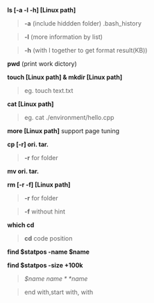 **ls [-a -l -h] [Linux path]**

>**-a** (include hiddden folder)  .bash_history

>**-l** (more information by list)

>**-h** (with l together to get format result(KB))

**pwd**
(print work dictory)

**touch [Linux path] & mkdir [Linux path]**

>eg. touch text.txt

**cat [Linux path]**

>eg. cat ./environment/hello.cpp

**more [Linux path]**  support page tuning

**cp [-r] ori. tar.**

>**-r** for folder

**mv ori. tar.**

**rm [-r -f] [Linux path]**

>**-r** for folder

>**-f** without hint

**which cd** 

>**cd** code position

**find $statpos -name $name**

**find $statpos -size +100k**

>*$name $name* *$name*

>end with,start with, with